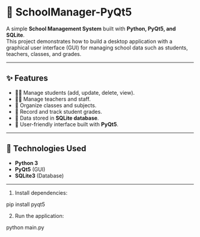 # 🏫 SchoolManager-PyQt5

A simple **School Management System** built with **Python, PyQt5, and SQLite**.  
This project demonstrates how to build a desktop application with a graphical user interface (GUI) for managing school data such as students, teachers, classes, and grades.

---

## ✨ Features
- 👩‍🎓 Manage students (add, update, delete, view).
- 👨‍🏫 Manage teachers and staff.
- 🏫 Organize classes and subjects.
- 📝 Record and track student grades.
- 💾 Data stored in **SQLite database**.
- 🎨 User-friendly interface built with **PyQt5**.

---

## 🚀 Technologies Used
- **Python 3**
- **PyQt5** (GUI)
- **SQLite3** (Database)

---

1. Install dependencies:

pip install pyqt5


2. Run the application:

python main.py
